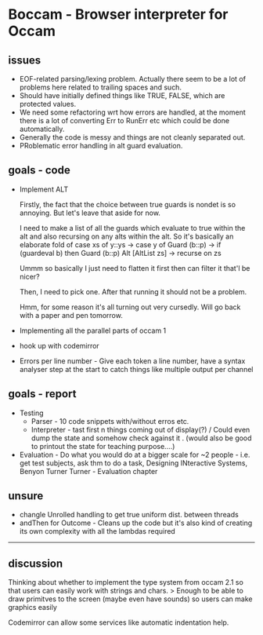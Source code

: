 # Boccam - Browser interpreter for Occam 

## issues

- EOF-related parsing/lexing problem. Actually there seem to be a lot of problems here related to trailing spaces and such.
- Should have initially defined things like TRUE, FALSE, which are protected values.
- We need some refactoring wrt how errors are handled, at the moment there is a lot of converting Err to RunErr etc which could be done automatically.
- Generally the code is messy and things are not cleanly separated out.
- PRoblematic error handling in alt guard evaluation.

## goals - code

- Implement ALT

    Firstly, the fact that the choice between true guards is nondet is so annoying. But let's leave that aside for now. 

    I need to make a list of all the guards which evaluate to true within the alt and also recursing on any alts within the alt. So it's basically an elaborate fold of
        case xs of 
            y::ys ->
                case y of 
                    Guard (b::p) -> if (guardeval b) then Guard (b::p)
                    Alt [AltList zs] -> recurse on zs

    Ummm so basically I just need to flatten it first then can filter it that'l be nicer?
    
    Then, I need to pick one. After that running it should not be a problem.

    Hmm, for some reason it's all turning out very cursedly. Will go back with a paper and pen tomorrow.

- Implementing all the parallel parts of occam 1
- hook up with codemirror
- Errors per line number - Give each token a line number, have a syntax analyser step at the start to catch things like multiple output per channel

## goals - report

- Testing
    - Parser - 10 code snippets with/without erros etc.
    - Interpreter - tast first n things coming out of display(?) / Could even dump the state and somehow check against it . (would also be good to printout the state for teaching purpose....)
- Evaluation - Do what you would do at a bigger scale  for ~2 people - i.e. get test subjects, ask thm to do a task, Designing INteractive Systems, Benyon Turner Turner - Evaluation chapter

## unsure

- changle Unrolled handling to get true uniform dist. between threads
- andThen for Outcome - Cleans up the code but it's also kind of creating its own complexity with all the lambdas required

---

## discussion

Thinking about whether to implement the type system from occam 2.1 so that users can easily work with strings and chars. > Enough to be able to draw primitves to the screen (maybe even have sounds) so users can make graphics easily 

Codemirror can allow some services like automatic indentation help.


